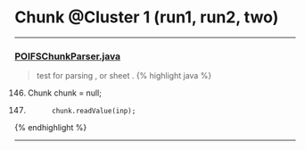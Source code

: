 # Chunk @Cluster 1 (run1, run2, two)

***

### [POIFSChunkParser.java](https://searchcode.com/codesearch/view/88636100/)
> test for parsing , or sheet . 
{% highlight java %}
146. Chunk chunk = null;
175.           chunk.readValue(inp);
{% endhighlight %}

***

